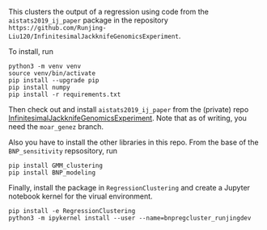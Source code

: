 This clusters the output of a regression using code from the
``aistats2019_ij_paper`` package in the repository
``https://github.com/Runjing-Liu120/InfinitesimalJackknifeGenomicsExperiment``.

To install, run

~~~
python3 -m venv venv
source venv/bin/activate
pip install --upgrade pip
pip install numpy
pip install -r requirements.txt
~~~

Then check out and install ``aistats2019_ij_paper`` from the (private) repo
[InfinitesimalJackknifeGenomicsExperiment](https://github.com/Runjing-Liu120/InfinitesimalJackknifeGenomicsExperiment).  Note that as of writing, you need the ``moar_genez`` branch.

Also you have to install the other libraries in this repo.  From the base
of the ``BNP_sensitivity`` repsository, run

~~~
pip install GMM_clustering
pip install BNP_modeling
~~~

Finally, install the package in ``RegressionClustering`` and create a Jupyter notebook kernel for the virual environment.

~~~
pip install -e RegressionClustering
python3 -m ipykernel install --user --name=bnpregcluster_runjingdev
~~~
